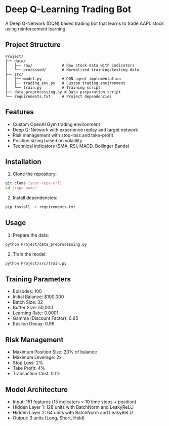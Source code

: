 # Deep Q-Learning Trading Bot

A Deep Q-Network (DQN) based trading bot that learns to trade AAPL stock using reinforcement learning.

## Project Structure

```
Project/
├── data/
│   ├── raw/             # Raw stock data with indicators
│   └── processed/       # Normalized training/testing data
├── src/
│   ├── model.py         # DQN agent implementation
│   ├── trading_env.py   # Custom trading environment
│   └── train.py         # Training script
├── data_preprocessing.py # Data preparation script
└── requirements.txt     # Project dependencies
```

## Features

- Custom OpenAI Gym trading environment
- Deep Q-Network with experience replay and target network
- Risk management with stop-loss and take-profit
- Position sizing based on volatility
- Technical indicators (SMA, RSI, MACD, Bollinger Bands)

## Installation

1. Clone the repository:
```bash
git clone [your-repo-url]
cd [repo-name]
```

2. Install dependencies:
```bash
pip install -r requirements.txt
```

## Usage

1. Prepare the data:
```bash
python Project/data_preprocessing.py
```

2. Train the model:
```bash
python Project/src/train.py
```

## Training Parameters

- Episodes: 100
- Initial Balance: $100,000
- Batch Size: 32
- Buffer Size: 50,000
- Learning Rate: 0.0001
- Gamma (Discount Factor): 0.95
- Epsilon Decay: 0.99

## Risk Management

- Maximum Position Size: 20% of balance
- Maximum Leverage: 2x
- Stop Loss: 2%
- Take Profit: 4%
- Transaction Cost: 0.1%

## Model Architecture

- Input: 151 features (15 indicators × 10 time steps + position)
- Hidden Layer 1: 128 units with BatchNorm and LeakyReLU
- Hidden Layer 2: 64 units with BatchNorm and LeakyReLU
- Output: 3 units (Long, Short, Hold)
